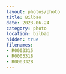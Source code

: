 ```yaml
---
layout: photos/photo
title: Bilbao
date: 2023-06-24
category: photo
location: bilbao
hidden: true
filenames: 
- R0003315
- R0003318
- R0003328
---
```


